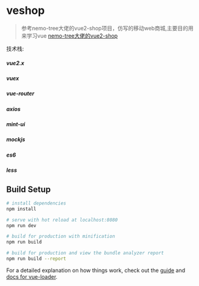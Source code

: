 # veshop

> 参考nemo-tree大佬的vue2-shop项目，仿写的移动web商城,主要目的用来学习vue
> [nemo-tree大佬的vue2-shop](https://github.com/nemo-tree/vue2-shop)

技术栈:

##### vue2.x

##### vuex

##### vue-router

##### axios

##### mint-ui

##### mockjs

##### es6

##### less

## Build Setup

``` bash
# install dependencies
npm install

# serve with hot reload at localhost:8080
npm run dev

# build for production with minification
npm run build

# build for production and view the bundle analyzer report
npm run build --report
```

For a detailed explanation on how things work, check out the [guide](http://vuejs-templates.github.io/webpack/) and [docs for vue-loader](http://vuejs.github.io/vue-loader).
